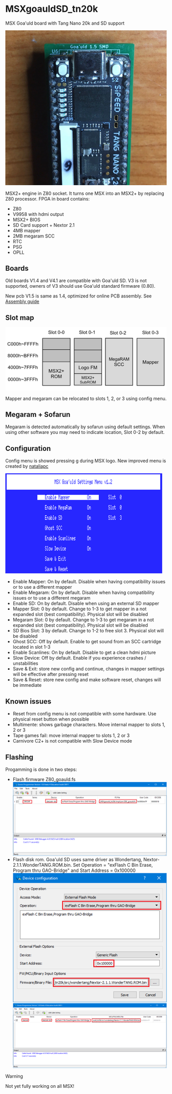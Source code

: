 # MSXgoauldSD_tn20k
MSX Goa'uld board with Tang Nano 20k and SD support

![V1.5_SMD](/pics/V1_5_smd.jpg)

MSX2+ engine in Z80 socket. It turns one MSX into an MSX2+ by replacing Z80 processor. FPGA in board contains: 
* Z80
* V9958 with hdmi output
* MSX2+ BIOS
* SD Card support + Nextor 2.1
* 4MB mapper
* 2MB megaram SCC
* RTC
* PSG
* OPLL


## Boards

Old boards V1.4 and V4.1 are compatible with Goa'uld SD. V3 is not supported, owners of V3 should use Goa'uld standard firmware (0.80).

New pcb V1.5 is same as 1.4, optimized for online PCB assembly. See [Assembly guide](/pcba.md)


## Slot map

![Slot map](/pics/mapa_slots3.png)

Mapper and megaram can be relocated to slots 1, 2, or 3 using config menu.

## Megaram + Sofarun
Megaram is detected automatically by sofarun using default settings. When using other software you may need to indicate location, Slot 0-2 by default.


## Configuration
Config menu is showed pressing g during MSX logo. New improved menu is created by [nataliapc](https://github.com/nataliapc/msx_goauld_settings_menu)

![Config](/pics/config.png)

* Enable Mapper: On by default. Disable when having compatibility issues or to use a different mapper
* Enable Megaram: On by default. Disable when having compatibility issues or to use a different megaram
* Enable SD: On by default. Disable when using an external SD mapper
* Mapper Slot: 0 by default. Change to 1-3 to get mapper in a not expanded slot (best compatibility). Physical slot will be disabled
* Megaram Slot: 0 by default. Change to 1-3 to get megaram in a not expanded slot (best compatibility). Physical slot will be disabled
* SD Bios Slot: 3 by default. Change to 1-2 to free slot 3. Physical slot will be disabled
* Ghost SCC: Off by default. Enable to get sound from an SCC cartridge located in slot 1-3
* Enable Scanlines: On by default. Disable to get a clean hdmi picture
* Slow Device: Off by default. Enable if you experience crashes / unstabilities
* Save & Exit: store new config and continue, changes in mapper settings will be effective after pressing reset
* Save & Reset: store new config and make software reset, changes will be immediate

## Known issues
* Reset from config menu is not compatible with some hardware. Use physical reset button when possible
* Multimente: shows garbage characters. Move internal mapper to slots 1, 2 or 3
* Tape games fail: move internal mapper to slots 1, 2 or 3
* Carnivore C2+ is not compatible with Slow Device mode


## Flashing
Progamming is done in two steps:
* Flash firmware Z80_goauld.fs
![Flash1](/pics/flashing1.png)
* Flash disk rom. Goa'uld SD uses same driver as Wondertang, Nextor-2.1.1.WonderTANG.ROM.bin. Set Operation = "exFlash C Bin Erase, Program thru GAO-Bridge" and Start Address = 0x100000 
![Flash2](/pics/flashing2.png)
![Flash3](/pics/flashing3.png)

> [!WARNING]
> Not yet fully working on all MSX!
>